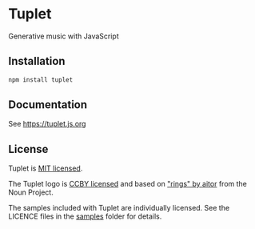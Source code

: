 # Tuplet

Generative music with JavaScript

## Installation

```sh
npm install tuplet
```

## Documentation

See https://tuplet.js.org

## License

Tuplet is [MIT licensed](./LICENSE).

The Tuplet logo is
[CCBY licensed](https://creativecommons.org/licenses/by/3.0/us/legalcode) and
based on ["rings" by aitor](https://thenounproject.com/term/rings/937450/) from
the Noun Project.

The samples included with Tuplet are individually licensed. See the LICENCE
files in the [samples](src/samples) folder for details.
